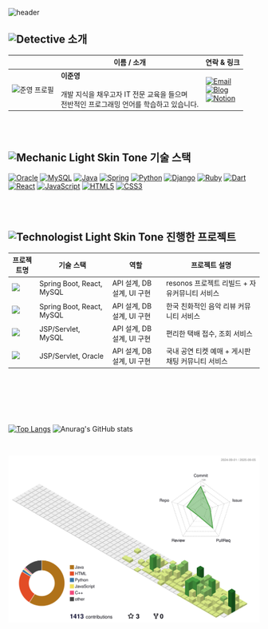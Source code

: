 <!-- 인사말 -->
![header](https://capsule-render.vercel.app/api?type=waving&color=timeAuto&height=250&section=header&text=🖐%20안녕하세요,%20풀스택%20개발자%20이준영입니다.&fontSize=32)

<!-- 내 정보 -->
<h2><img src="https://raw.githubusercontent.com/Tarikul-Islam-Anik/Animated-Fluent-Emojis/master/Emojis/People/Detective.png" alt="Detective" width="40" height="40" /> 소개</h2>

|      | 이름 / 소개 | 연락 & 링크 |
|------|------------|------------|
| <img src="https://github.com/user-attachments/assets/bf1578ad-90db-4970-95a8-a0b6c8d8d05c" alt="준영 프로필" width="120"> | **이준영**<br><br>개발 지식을 채우고자 IT 전문 교육을 들으며 <br> 전반적인 프로그래밍 언어를 학습하고 있습니다. | [![Email](https://img.shields.io/badge/Email-D14836?style=for-the-badge&logo=gmail&logoColor=white)](mailto:tjsans9069@gmail.com) <br> [![Blog](https://img.shields.io/badge/Blog-FF5722?style=for-the-badge&logo=wordpress&logoColor=white)](https://blog.naver.com/tjsans9069) <br> [![Notion](https://img.shields.io/badge/Notion-000000?style=for-the-badge&logo=notion&logoColor=black&color=white)](https://innate-rise-1ac.notion.site/295bda6f1a1141499d455877e24f4cf2?pvs=4)

<br>
<br>

<!-- 기술 스택 -->
<h2><img src="https://raw.githubusercontent.com/Tarikul-Islam-Anik/Animated-Fluent-Emojis/master/Emojis/People%20with%20professions/Mechanic%20Light%20Skin%20Tone.png" alt="Mechanic Light Skin Tone" width="40" height="40" /> 기술 스택</h2>
<div>

  <a href="#">![Oracle](https://img.shields.io/badge/Oracle-F80000?style=for-the-badge&logo=oracle&logoColor=white)</a>
  <a href="#">![MySQL](https://img.shields.io/badge/mysql-4479A1.svg?style=for-the-badge&logo=mysql&logoColor=white)</a>
  <a href="#">![Java](https://img.shields.io/badge/java-%23ED8B00.svg?style=for-the-badge&logo=openjdk&logoColor=white)</a>
  <a href="#">![Spring](https://img.shields.io/badge/spring-%236DB33F.svg?style=for-the-badge&logo=spring&logoColor=white)</a>
  <a href="#">![Python](https://img.shields.io/badge/python-3670A0?style=for-the-badge&logo=python&logoColor=ffdd54)</a>
  <a href="#">![Django](https://img.shields.io/badge/django-%23092E20.svg?style=for-the-badge&logo=django&logoColor=white)</a>
  <a href="#">![Ruby](https://img.shields.io/badge/ruby-%23CC342D.svg?style=for-the-badge&logo=ruby&logoColor=white)</a>
  <a href="#">![Dart](https://img.shields.io/badge/dart-%230175C2.svg?style=for-the-badge&logo=dart&logoColor=white)</a>
  <br>
  <a href="#">![React](https://img.shields.io/badge/react-%2320232a.svg?style=for-the-badge&logo=react&logoColor=%2361DAFB)</a>
  <a href="#">![JavaScript](https://img.shields.io/badge/javascript-%23323330.svg?style=for-the-badge&logo=javascript&logoColor=%23F7DF1E)</a>
  <a href="#">![HTML5](https://img.shields.io/badge/html5-%23E34F26.svg?style=for-the-badge&logo=html5&logoColor=white)</a>
  <a href="#">![CSS3](https://img.shields.io/badge/css3-%231572B6.svg?style=for-the-badge&logo=css3&logoColor=white)</a>
  
</div>

<br>
<br>

<!-- 프로젝트 테이블 -->
<h2><img src="https://raw.githubusercontent.com/Tarikul-Islam-Anik/Animated-Fluent-Emojis/master/Emojis/People%20with%20professions/Technologist%20Light%20Skin%20Tone.png" alt="Technologist Light Skin Tone" width="40" height="40" /> 진행한 프로젝트</h2>

| 프로젝트명 | 기술 스택 | 역할 | 프로젝트 설명 |
|------------|----------|------|---------------|
| <a href="https://github.com/Lee-0210/Resonos_React"><img src="https://github-readme-stats.vercel.app/api/pin/?username=Lee-0210&repo=Resonos_React&theme=red" /></a> | Spring Boot, React, MySQL | API 설계, DB 설계, UI 구현 | resonos 프로젝트 리빌드 + 자유커뮤니티 서비스 |
| <a href="https://github.com/ruff1376/Resonos"><img src="https://github-readme-stats.vercel.app/api/pin/?username=ruff1376&repo=Resonos&theme=red"/></a> | Spring Boot, React, MySQL | API 설계, DB 설계, UI 구현 | 한국 친화적인 음악 리뷰 커뮤니티 서비스 |
| <a href="https://github.com/skymin022/the_joyful_delivery"><img src="https://github-readme-stats.vercel.app/api/pin/?username=skymin022&repo=the_joyful_delivery&theme=red"/></a>  | JSP/Servlet, MySQL | API 설계, DB 설계, UI 구현 | 편리한 택배 접수, 조회 서비스 |
| <a href="https://github.com/wkdqls00/Tcp2"><img src="https://github-readme-stats.vercel.app/api/pin/?username=wkdqls00&repo=Tcp2&theme=red"/></a> | JSP/Servlet, Oracle | API 설계, DB 설계, UI 구현 | 국내 공연 티켓 예매 + 게시판 채팅 커뮤니티 서비스 |


<br>
<br>
<br>
<br>
<br>

<!-- API -->
<div>
  
  [![Top Langs](https://github-readme-stats.vercel.app/api/top-langs/?username=Lee-0210&layout=donut)](https://github.com/anuraghazra/github-readme-stats)
  ![Anurag's GitHub stats](https://github-readme-stats.vercel.app/api?username=Lee-0210&show_icons=true&theme=tokyonight)
  
</div>

<br>

![](./profile-3d-contrib/profile-green-animate.svg)

